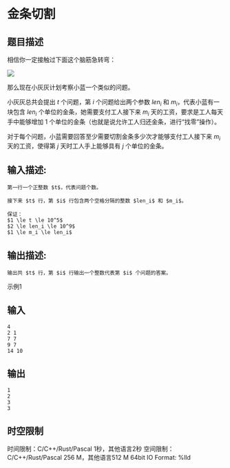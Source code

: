 # 金条切割

## 题目描述

相信你一定接触过下面这个脑筋急转弯：  
  
![](https://uploadfiles.nowcoder.com/images/20241220/0_1734625828953/7A54505A633C4530FD71351A16B53F24)  
  
那么现在小灰灰计划考察小蓝一个类似的问题。  
  
小灰灰总共会提出 $t$ 个问题，第 $i$ 个问题给出两个参数 $len_i$ 和 $m_i$，代表小蓝有一块包含 $len_i$ 个单位的金条，她需要支付工人接下来 $m_i$ 天的工资，要求是工人每天手中能够增加 $1$ 个单位的金条（也就是说允许工人归还金条，进行“找零”操作）。  
  
对于每个问题，小蓝需要回答至少需要切割金条多少次才能够支付工人接下来 $m_i$ 天的工资，使得第 $j$ 天时工人手上能够具有 $j$ 个单位的金条。

## 输入描述:
    
    
    第一行一个正整数 $t$，代表问题个数。  
      
    接下来 $t$ 行，第 $i$ 行包含两个空格分隔的整数 $len_i$ 和 $m_i$。  
      
    保证：  
    $1 \le t \le 10^5$  
    $2 \le len_i \le 10^9$  
    $1 \le m_i \le len_i$

## 输出描述:
    
    
    输出共 $t$ 行，第 $i$ 行输出一个整数代表第 $i$ 个问题的答案。

示例1 

## 输入
    
    
    4
    2 1
    7 7
    9 7
    14 10

## 输出
    
    
    1
    2
    3
    3


## 时空限制

时间限制：C/C++/Rust/Pascal 1秒，其他语言2秒
空间限制：C/C++/Rust/Pascal 256 M，其他语言512 M
64bit IO Format: %lld